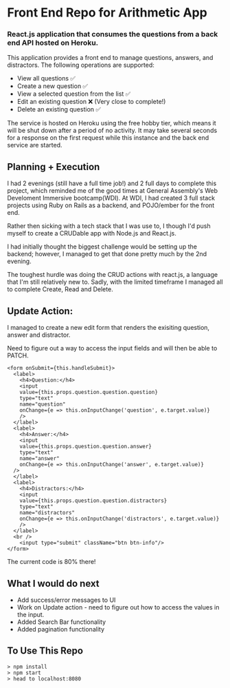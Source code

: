 # Front End Repo for Arithmetic App

### React.js application that consumes the questions from a back end API hosted on Heroku.


This application provides a front end to manage questions, answers, and distractors. The following operations are supported:

-   View all questions ✅
-   Create a new question ✅
-   View a selected question from the list ✅
-   Edit an existing question ❌ (Very close to complete!)
-   Delete an existing question ✅

The service is hosted on Heroku using the free hobby tier, which means it will be shut down after a period of no activity. It may take several seconds for a response on the first request while this instance and the back end service are started.

## Planning + Execution
I had 2 evenings (still have a full time job!) and 2 full days to complete this project, which reminded me of the good times at General Assembly's Web Develoment Immersive bootcamp(WDI). At WDI, I had created 3 full stack projects using Ruby on Rails as a backend, and POJO/ember for the front end.

Rather then sicking with a tech stack that I was use to, I though I'd push myself to create a CRUDable app with Node.js and React.js.

I had initially thought the biggest challenge would be setting up the backend; however, I managed to get that done pretty much by the 2nd evening.

The toughest hurdle was doing the CRUD actions with react.js, a language that I'm still relatively new to. Sadly, with the limited timeframe I managed all to complete Create, Read and Delete.

## Update Action:

I managed to create a new edit form that renders the exisiting question, answer and distractor.

Need to figure out a way to access the input fields and will then be able to PATCH.

```
<form onSubmit={this.handleSubmit}>
  <label>
    <h4>Question:</h4>
    <input
    value={this.props.question.question.question}
    type="text"
    name="question"
    onChange={e => this.onInputChange('question', e.target.value)}
    />
  </label>
  <label>
    <h4>Answer:</h4>
    <input
    value={this.props.question.question.answer}
    type="text"
    name="answer"
    onChange={e => this.onInputChange('answer', e.target.value)}
  />
  </label>
  <label>
    <h4>Distractors:</h4>
    <input
    value={this.props.question.question.distractors}
    type="text"
    name="distractors"
    onChange={e => this.onInputChange('distractors', e.target.value)}
    />
  </label>
  <br />
    <input type="submit" className="btn btn-info"/>
</form>
```

The current code is 80% there!

## What I would do next

- Add success/error messages to UI
- Work on Update action - need to figure out how to access the values in the input.
- Added Search Bar functionality
- Added pagination functionality


## To Use This Repo
```
> npm install
> npm start
> head to localhost:8080
```
